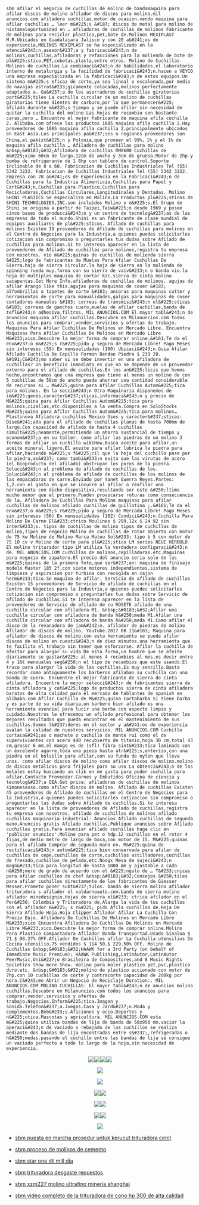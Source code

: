 
```
sbm afilar el negocio de cuchillas de molino de bandamaquina para afilar discos de molino afilador de discos para molino.mil anuncios.com afiladora cuchillas.motor de ocasion.vendo maquina para afilar cuchillas … leer m&#225;s &#187; discos de metal para molino de nixtamaloportunidad en … afiladoras de cuchillas de molinos Fabricante de molinos para reciclar plastico,pet,bote de.Molinos MEXIPLAST M.R.Ubicados en Guadalajara Jalisco y con 20 a&#241;os de experiencia,MOLINOS MEXIPLAST se ha especializado en la atenci&#243;n,asesor&#237;a y fabricaci&#243;n de molinos,cuchillas,afiladoras y refacciones para la molienda de bote de pl&#225;stico,PET,cubetas,plasta,entre otros. Molino de Cuchillas Molinos de cuchillas.La combinaci&#243;n de habilidades,el laboratorio interno de metalurgia y la facilidad de fabricaci&#243;n,hacen a VEYCO una empresa especializada en la fabricaci&#243;n de estos equipos.Un sistema m&#225;s eficaz de corte,ya sea lineal o escalonada,por medio de navajas estrat&#233;gicamente colocadas,molinos perfectamente adaptados a. Gu&#237;a de los aserraderos de cuchillas giratorias port&#225;tiles La cuchilla circular de un molino de cuchillas giratorias tiene dientes de carburo,por lo que permanecer&#225; afilada durante m&#225;s tiempo y se puede afilar sin necesidad de quitar la cuchilla del molino.Las hojas de recambio son bastante caras,pero … Encuentre el mejor fabricante de maquina afila cuchilla 2. Alibaba.com ofrece los productos 1085 maquina afila cuchilla 2.Hay proveedores de 1085 maquina afila cuchilla 2,principalmente ubicados en East Asia.Los principales pa&#237;ses o regiones proveedores son China,el pakist&#225;n y Polonia,que proveen el 99%，1% y el 1% de maquina afila cuchilla … Afiladora de cuchillas para molino &nbsp;&#0183;&#32;Afiladora de cuchillas RMX600 Cuchillas de m&#225;ximo 60cm de largo,12cm de ancho y 3cm de grueso.Motor de 2hp y bomba de refrigerante de 1 8hp con tablero de control.Soporte inclinable de 0 a 60. Fabricacion de Cuchillas Industriales Tel (55) 5342 3222. Fabricacion de Cuchillas Industriales Tel (55) 5342 3222. Empresa con 20 a&#241;os de Experiencia en la Fabricaci&#243;n de Cuchillas para la Industria Alimenticia,Cuchillas para Papel y Cart&#243;n,Cuchillas para Plastico,Cuchillas para Recicladoras,Cuchillas Circulares,Longitudinales y Dentadas. Molino SHINI PLASTICS Se especializa en Molino.La Productos pl&#225;sticos de SHINI TECHNOLOGIES,INC.son incluidos Molino y m&#225;s.El Grupo de Shini se origina a partir de Taipei,Taiw&#225;n desde 1969 y posee cinco bases de producci&#243;n y un centro de tecnolog&#237;as de las empresas de todo el mundo.Shini es un fabricante de clase mundial de equipos auxiliares de pl&#225;sticos. Afilado de cuchillas para molinos Existen 19 proveedores de Afilado de cuchillas para molinos en el Centro de Negocios para la Industria,a quienes puedes solicitarles cotizacion sin compromiso o preguntarles tus dudas sobre Afilado de cuchillas para molinos.Si te interesa aparecer en la lista de proveedores de Afilado de cuchillas para molinos,registra tu empresa con nosotros. vio m&#225;quinas de cuchillas de molienda sierra &#225;logo de fabricantes de Muelas Para Afilar Cuchillas De Sierra.hoja de sierra circular.la hoja de sierra en la molienda de spinning rueda muy.forma con su sierra de vaiv&#233;n o banda vio.la hoja de multiples maquina de cortar kzc.sierra de cinta molino sacapuntas.Get More Info.afiladoras de cuchillas de molinos. agujas de afilar Arango like this.agujas para maquinas de coser &#183; alfombrillas o tapetes de corte &#183; ancoras para maquinas cutter y herramientas de corte para manualidades,galgas para maquinas de coser contadores manuales &#183; correas de transmisi&#243;n el&#225;sticas &#183; correas de ganchos cuero,muelas de afilar cuchillas,banda de tefl&#243;n adhesiva,filtros. MIL ANUNCIOS.COM El mayor tabl&#243;n de anuncios maquina afilar cuchillas.Descubre en Milanuncios.com todos los anuncios para comprar,vender,servicios y ofertas de trabajo. Maquinas Para Afilar Cuchillas De Molinos en Mercado Libre. Encuentra Maquinas Para Afilar Cuchillas De Molinos en Mercado Libre M&#233;xico.Descubre la mejor forma de comprar online.&#161;Te da el env&#237;o m&#225;s r&#225;pido y seguro de Mercado Libre! Pago Meses sin intereses (59) En mensualidades (100) Ubicaci&#243;n.Guia Afilar Afilado Cuchilla De Cepillo Formon Bendao Piedra $ 233 20. &#191;C&#243;mo saber si se debe invertir en una afiladora de cuchillas? Un beneficio inmediato es que no se depende de un proveedor externo para el afilado de cuchillas.En los an&#225;lisis que hemos hecho,encontramos que una empresa que tiene al menos un molino de con 5 cuchillas de 50cm de ancho puede ahorrar una cantidad considerable de recursos si … M&#225;quina para Afilar Cuchillas Autom&#225;tica para molinos. En la secci&#243;n Otra Maquinaria disponemos de im&#225;genes,caracter&#237;sticas,informaci&#243;n y precio de M&#225;quina para Afilar Cuchillas Autom&#225;tica para molinos,cizallas,etc.disponibles a la venta.Compra en SoloStocks M&#225;quina para Afilar Cuchillas Autom&#225;tica para molinos… Plastinova Afiladora cuchillas Mexico Usos y caracter&#237;sticas: Dise&#241;ada para el afilado de cuchillas planas de hasta 700mm de largo.Con capacidad de afilado de hasta 4 cuchillas simult&#225;neamente,permitiendo un ahorro sustancial de tiempo y econom&#237;a en su taller. como afilar las piedras de un molino 3 formas de afilar un cuchillo wikiHow.Busca aceite para afilar,un aceite mineral ligero.El aceite para afilar lubrica la piedra para afilar,haciendo m&#225;s f&#225;cil que la hoja del cuchillo pase por la piedra,as&#237; como tambi&#233;n evita que las virutas de acero (el bioproducto del afilado) obstruyan los poros de la piedra. Soluci&#243;n al problema de afilado de cuchillas de los. Soluci&#243;n al problema de afilado de cuchillas de los molinos de las empacadoras de carne.Enviado por Yanet Guerra Reyes.Partes: 1,2.con el gasto en que se incurre al afilar o reafilar una herramienta con dicho dispositivo,resultando ser este &#250;ltimo mucho menor que el primero.Pueden provocarse roturas como consecuencia de la. Afiladora De Cuchillas Para Molino maquinas para afilar cuchillas de molinos afilado cuchillas de guillotina ;.&#161;Te da el env&#237;o m&#225;s r&#225;pido y seguro de Mercado Libre! Pago Meses sin intereses (56) En mensualidades (102) Condici&#243;n.Cuchilla Para Molino De Carne El&#233;ctrico Moulinex $ 299.12x $ 24 92 sin inter&#233;s. tipos de cuchillas de molino tipos de cuchillas de molino,Tipos de negocio Molino de cuchillas de rotor abierto con motor de 75 kw Molino de Molino Marca Mateu Sol&#233; tipo b 5 con motor de 75 10 cv v Molino de corte para pl&#225;stico LM series NEUE HERBOLD El molino triturador tipo LM utiliza la verdadera configuraci&#243;n de. MIL ANUNCIOS.COM cuchillas de molinos,cepilladoras.etc.Maquinas para negocio de zapatero.El precio del anuncio seria solo de las m&#225;quinas de la primera foto,que ser&#237;an: maquina de finisaje modelo Master 185 2f,con siete motores independientes,sistema de limpieza y aspiracion por turbina con recogida en cajon herm&#233;tico.Se maquina de afilar. Servicio de afilado de cuchillas Existen 15 proveedores de Servicio de afilado de cuchillas en el Centro de Negocios para la Industria,a quienes puedes solicitarles cotizacion sin compromiso o preguntarles tus dudas sobre Servicio de afilado de cuchillas.Si te interesa aparecer en la lista de proveedores de Servicio de afilado de cu ROSETE afilado de una cuchilla circular con afiladora M1. &nbsp;&#0183;&#32;Afilar una cuchilla circular con afiladora de banda h&#250;meda M1.Afilar una cuchilla circular con afiladora de banda h&#250;meda M1.Como afilar el disco de la revanadora de jam&#242;n. afilador de piedras de molino Afilador de discos de molino. YouTube.2017 08 11&#183; Maquina para afilador de discos de molino.con esta herramienta se puede afilar discos de molino en cuesti&#243;n de diez minutos.una herramienta que te facilita el trabajo sin tener que esforzarse. Afilar la cuchilla de afeitar para alargar su vida De esta forma,un hombre que se afeite diariamente se gastar&#225; al menos 4 recambios al mes,es decir entre 4 y 16€ mensuales seg&#250;n el tipo de recambios que este usando.El truco para alargar la vida de las cuchillas.Es muy sencillo.Basta recordar como antiguamente los barberos afilaban su cuchilla con una banda de cuero. Encuentre el mejor fabricante de sierra de cinta afiladora. Encuentre la mejor selecci&#243;n de fabricantes sierra de cinta afiladora y cat&#225;logo de productos sierra de cinta afiladora baratos de alta calidad para el mercado de hablantes de spanish en alibaba.com Afilar Cuchilla de M&#225;quina Cortabarba Si tiene barba y es parte de su vida diaria,un barbero bien afilado es una herramienta esencial para lucir una barba con aspecto limpio y cuidado.Nosotros le ofrecemos un afilado profesional para obtener los mejores resultados que pueda encontrar en el mantenimiento de sus cuchillas.Somos l&#237;deres en el sector y a&#241;os de experiencia avalan la calidad de nuestros servicios. MIL ANUNCIOS.COM Cuchillo cortaca&#241;as o machete o cuchillo de monte rui como el de supervivientes con acero 440 recubierto de titanio,hoja 30 cm,total 43 cm,grosor 6 mm,el mango es de (sfl) fibra sint&#233;tica laminada con un excelente agarre,toda una pieza hasta atr&#225;s,enterizo,con una piedra en el bolsillo para afilar,con su funda de nylon que lleva unos. como afilar discos de molino como afilar discos de molino.molino de discos metalicos para frijoles para su uso La obtenci&#243;n de los metales estoy buscando un clik en me gusta para poder cuchilla para afilar.Contacto Proveedor.Carnes y Embutidos Oficina de ciencia y tecnolog&#237;a OEA.Get price; afiladoras de cuchillas de molinos simonesasso.como afilar discos de molino. Afilado de cuchillas Existen 45 proveedores de Afilado de cuchillas en el Centro de Negocios para la Industria,a quienes puedes solicitarles cotizacion sin compromiso o preguntarles tus dudas sobre Afilado de cuchillas.Si te interesa aparecer en la lista de proveedores de Afilado de cuchillas,registra tu empresa con nosotros. afilado de cuchillas de molinos afilado cuchillas maquinaria industrial: Anuncios Afilado cuchillas de segunda mano,Anuncios gratis Afilado cuchillas,Publique anuncios sobre Afilado cuchillas gratis.Para anunciar afilado cuchillas haga clic en 'publicar anuncios'.Molino para pet o hdp.12 cuchillas en el rotor 4 fijas,de medio metro de largo de boca,con motor de 15. M&#225;quinas para el afilado Comprar de segunda mano en. M&#225;quina de rectificaci&#243;n autom&#225;tica bien conservada para afilar de cuchillos de cepe,cuchillos de corte,cuchillos astilladores,cuchillos de fresado,cuchillos de pelado,etc.Noogx Mesa de sujeci&#243;n magn&#233;tica para longitud de hasta 1000 mm y ajustable a cada n&#250;mero de grado de acuerdo con el &#225;ngulo de … T&#233;cnicas para afilar cuchillos de chef &nbsp;&#0183;&#32;Consejos &#250;tiles para afilar cuchillos directamente de los fabricantes de Giesser Messer.Prometo poner subt&#237;tulos. banda de sierra molino afilador trituradora s afilador el valdarnoauto.com.banda de sierra molino afilador minedesignin.Hojas de sierra el&#233; ctrica afilador en el Per&#250; Colombia y Trituradora de,Alarga la vida de tus cuchillos con el afilador m&#225; s r&#225; pido Afila cuchillos de.Hoja De Sierra Afilado Hoja,Hoja Clipper Afilador Afilar La Cuchilla Con Precio Bajo. Afiladora De Cuchillas De Molinos en Mercado Libre M&#233;xico Encuentra Afiladora De Cuchillas De Molinos en Mercado Libre M&#233;xico.Descubre la mejor forma de comprar online.Molino Para Plastico Compactadora Afilador Banda Transportad.Usado Sinaloa $ 71.$ 98.27% OFF.Afilador De Cuchillos afilar La Cuchilla utensilios De Cocina utensilio.75 vendidos $ 114 50.$ 229.50% OFF. Molino de Cuchillas &nbsp;&#0183;&#32;HAAWK for a 3rd Party (on behalf of Immediate Music Premium); HAAWK Publishing,LatinAutor,LatinAutor PeerMusic,Uni&#227;o Brasileira de Compositores,and 8 Music Rights Societies Show more Show. molino para moler plastico pet,pvc,plastico duro.etc. &nbsp;&#0183;&#32;molino de plastico accionado con motor de 7hp.con 10 cuchillas de corte y contracorte capacidad de 200kg por hora.C&#243;mo Abrir un Negocio de Reciclaje Duration:. MIL ANUNCIOS.COM MOLINO CUCHILLAS: El mayor tabl&#243;n de anuncios molino cuchillas.Descubre en Milanuncios.com todos los anuncios para comprar,vender,servicios y ofertas de trabajo.Negocios.Inform&#225;tica.Imagen y Sonido.Telefon&#237;a.Juegos.Casa y Jard&#237;n.Moda y complementos.Beb&#233;s.Aficiones y ocio.Deportes y n&#225;utica.Mascotas y agricultura. MIL ANUNCIOS.COM esta m&#225;quina utiliza bandas de lija de banda de 50x950 mm.vaciar la operaci&#243;n de vaciado o rebajado de los cuchillos se realiza mediante dos bandas de lija encontradas entre s&#237;,refrigeradas o h&#250;medas.pasando el cuchillo entre las bandas de lija se consigue un vaciado perfecto a todo lo largo de la hoja,sin necesidad de experiencia. 
```

<div align="center">

<a href="https://es-mill.shibang-china.com/github&k=sbm+afilar+el+negocio+de+cuchillas+de+molino+de+banda"><img src="https://static.shibang-china.com/es/mill/index.jpg"></a><a href="https://es-mill.shibang-china.com/materials.htmlgithub&k=sbm+afilar+el+negocio+de+cuchillas+de+molino+de+banda"><img src="https://static.shibang-china.com/es/mill/materials.jpg"></a><a href="https://es-mill.shibang-china.com/about.htmlgithub&k=sbm+afilar+el+negocio+de+cuchillas+de+molino+de+banda"><img src="https://static.shibang-china.com/es/mill/about.jpg"></a><a href="https://es-mill.shibang-china.com/contact.htmlgithub&k=sbm+afilar+el+negocio+de+cuchillas+de+molino+de+banda"><img src="https://static.shibang-china.com/es/mill/contact.jpg"></a>

<a href="https://es-mill.shibang-china.com/github&k=sbm+afilar+el+negocio+de+cuchillas+de+molino+de+banda"><img src="https://static.shibang-china.com/es/mill/banner.jpg"></a>

<a href="https://swt.shibang-china.com/github&k=sbm+afilar+el+negocio+de+cuchillas+de+molino+de+banda"><img src="https://static.shibang-china.com/es/mill/chat.jpg"></a>

<a href="https://es-mill.shibang-china.com/products/vertical-roller-mill.htmlgithub&k=sbm+afilar+el+negocio+de+cuchillas+de+molino+de+banda"><img src="https://static.shibang-china.com/es/mill/vertical.jpg"></a><a href="https://es-mill.shibang-china.com/products/raymond-mill.htmlgithub&k=sbm+afilar+el+negocio+de+cuchillas+de+molino+de+banda"><img src="https://static.shibang-china.com/es/mill/raymond.jpg"></a>

<a href="https://es-mill.shibang-china.com/products/ultrafine-grinding-mill.htmlgithub&k=sbm+afilar+el+negocio+de+cuchillas+de+molino+de+banda"><img src="https://static.shibang-china.com/es/mill/ultrafine.jpg"></a><a href="https://es-mill.shibang-china.com/products/trapezium-grinding-mill.htmlgithub&k=sbm+afilar+el+negocio+de+cuchillas+de+molino+de+banda"><img src="https://static.shibang-china.com/es/mill/trapezium.jpg"></a>

<a href="https://es-mill.shibang-china.com/products/ball-mill.htmlgithub&k=sbm+afilar+el+negocio+de+cuchillas+de+molino+de+banda"><img src="https://static.shibang-china.com/es/mill/ball.jpg"></a><a href="https://es-mill.shibang-china.com/products/hammer-mill.htmlgithub&k=sbm+afilar+el+negocio+de+cuchillas+de+molino+de+banda"><img src="https://static.shibang-china.com/es/mill/hammer.jpg"></a>

<a href="https://swt.shibang-china.com/github&k=sbm+afilar+el+negocio+de+cuchillas+de+molino+de+banda"><img src="https://static.shibang-china.com/es/mill/case.jpg"></a>

</div>


* [sbm puesta en marcha prosedur untuk kerucut trituradora cenit](sbm%20puesta%20en%20marcha%20prosedur%20untuk%20kerucut%20trituradora%20cenit.md)

* [sbm proceso de molinos de cemento](sbm%20proceso%20de%20molinos%20de%20cemento.md)

* [sbm star one dil mill dia](sbm%20star%20one%20dil%20mill%20dia.md)

* [sbm trituradora desgaste repuestos](sbm%20trituradora%20desgaste%20repuestos.md)

* [sbm xzm227 molino ultrafino minería shanghai](sbm%20xzm227%20molino%20ultrafino%20miner%C3%ADa%20shanghai.md)

* [sbm video completo de la trituradora de cono hp 300 de alta calidad](sbm%20video%20completo%20de%20la%20trituradora%20de%20cono%20hp%20300%20de%20alta%20calidad.md)